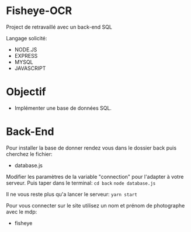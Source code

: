 # Fisheye-OCR

Project de retravaillé avec un back-end SQL

Langage solicité:

- NODE.JS
- EXPRESS
- MYSQL
- JAVASCRIPT

# Objectif

- Implémenter une base de données SQL.

# Back-End

Pour installer la base de donner rendez vous dans le dossier back puis cherchez le fichier:
- database.js

Modifier les paramètres de la variable "connection" pour l'adapter à votre serveur. Puis taper dans le terminal:
```cd back```
```node database.js```

Il ne vous reste plus qu'a lancer le serveur:
```yarn start```

Pour vous connecter sur le site utilisez un nom et prénom de photographe avec le mdp:
- fisheye
